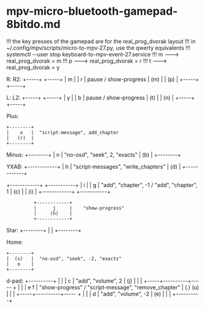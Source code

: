 # mpv-micro-bluetooth-gamepad-8bitdo.md

!!! the key presses of the gamepad are for the real_prog_dvorak layout
!!! in ~/.config/mpv/scripts/micro-to-mpv-27.py, use the qwerty equivalents
!!! systemctl --user stop keyboard-to-mpv-event-27.service
!!! m ---> real_prog_dvorak = m
!!! p ---> real_prog_dvorak = r
!!! t ---> real_prog_dvorak = y

R:        R2:
 +-----+    +-----+
 |  m  |    |  r  | pause / show-progress
 | (m) |    | (p) |
 +-----+    +-----+

L:        L2:
 +-----+    +-----+
 |  y  |    |  b  | pause / show-progress
 | (t) |    | (n) |
 +-----+    +-----+

Plus:

    +--------+
    |    o   |  "script-message", add_chapter
    |   (r)  |
    +--------+

Minus:
    +--------+
    |    n   |   "no-osd", "seek", 2, "exacts"
    |   (b)  |
    +--------+

YXAB:
              +------------+
              |      h     |    "script-messages", "write_chapters"
              |     (d)    |
              +------------+

+------------+              +-----------+
|      i     |              |     g     |    "add", "chapter", -1 / "add", "chapter", 1
|     (c)    |              |    (i)    |
+------------+              +-----------+

              +------------+
              |      j     |    "show-progress"
              |     (h)    |
              +------------+

Star:
    +--------+
    |        |
    +--------+

Home:

    +--------+
    |  (s)   |  "no-osd", "seek", -2, "exacts"
    |   o    |
    +--------+

d-pad:
          +----------+
          |          |
          |     c    |   "add", "volume", 2 
          |    (j)   |
          |          |
    +-----+----------+----- +
    |                       |
    |  e                f   | "show-progress" / "script-message", "remove_chapter" 
    | (.)              (u)  |
    |                       |
    +-----+----------+----- +
          |          |
          |    d     |  "add", "volume", -2
          |   (e)    |
          |          |
          +----------+

